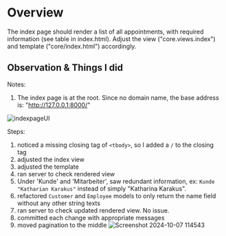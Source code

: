 # Overview 

The index page should render a list of all appointments, with required information (see table in index.html). Adjust the view ("core.views.index") and template ("core/index.html") accordingly.

## Observation & Things I did

Notes:
1. The index page is at the root. Since no domain name, the base address is: "http://127.0.0.1:8000/"
   
![indexpageUI](https://github.com/user-attachments/assets/64480dc8-8940-41c7-85a6-befcd4bbad80)

Steps:
1. noticed a missing closing tag of `<tbody>`, so I added a `/` to the closing tag
2. adjusted the index view
3. adjusted the template
4. ran server to check rendered view
5. Under 'Kunde' and 'Mitarbeiter', saw redundant information, ex: `Kunde "Katharian Karakus"` instead of simply "Katharina Karakus".
6. refactored `Customer` and `Employee` models to only return the name field without any other string texts
7. ran server to check updated rendered view. No issue.
8. committed each change with appropriate messages
9. moved pagination to the middle
![Screenshot 2024-10-07 114543](https://github.com/user-attachments/assets/f1a212ab-2c4a-4b09-96d6-ce2a8e38667b)
